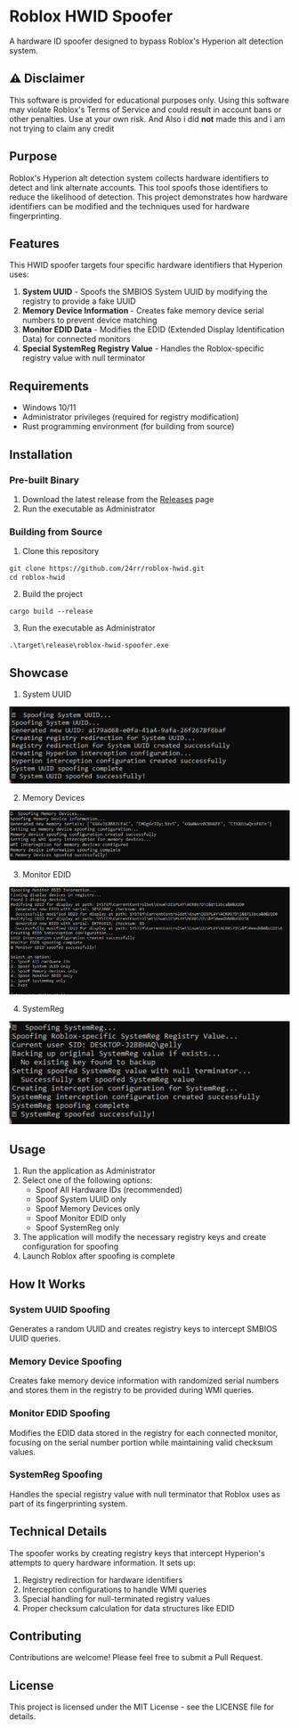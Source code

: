 # Roblox HWID Spoofer

A hardware ID spoofer designed to bypass Roblox's Hyperion alt detection system.

## ⚠️ Disclaimer

This software is provided for educational purposes only. Using this software may violate Roblox's Terms of Service and could result in account bans or other penalties. Use at your own risk.
And Also i did **not** made this and i am not trying to claim any credit

## Purpose

Roblox's Hyperion alt detection system collects hardware identifiers to detect and link alternate accounts. This tool spoofs those identifiers to reduce the likelihood of detection. This project demonstrates how hardware identifiers can be modified and the techniques used for hardware fingerprinting.

## Features

This HWID spoofer targets four specific hardware identifiers that Hyperion uses:

1. **System UUID** - Spoofs the SMBIOS System UUID by modifying the registry to provide a fake UUID
2. **Memory Device Information** - Creates fake memory device serial numbers to prevent device matching
3. **Monitor EDID Data** - Modifies the EDID (Extended Display Identification Data) for connected monitors
4. **Special SystemReg Registry Value** - Handles the Roblox-specific registry value with null terminator

## Requirements

- Windows 10/11
- Administrator privileges (required for registry modification)
- Rust programming environment (for building from source)

## Installation

### Pre-built Binary

1. Download the latest release from the [Releases](https://github.com/0x340/spoofer/releases/tag/build) page
2. Run the executable as Administrator

### Building from Source

1. Clone this repository
```
git clone https://github.com/24rr/roblox-hwid.git
cd roblox-hwid
```

2. Build the project
```
cargo build --release
```

3. Run the executable as Administrator
```
.\target\release\roblox-hwid-spoofer.exe
```

## Showcase

1. System UUID

![](assets/system-uuid.png)

2. Memory Devices

![](assets/memory-device.png)

3. Monitor EDID

![](assets/monitor-edid.png)

4. SystemReg

![](assets/system-reg.png)

## Usage

1. Run the application as Administrator
2. Select one of the following options:
   - Spoof All Hardware IDs (recommended)
   - Spoof System UUID only
   - Spoof Memory Devices only
   - Spoof Monitor EDID only
   - Spoof SystemReg only
3. The application will modify the necessary registry keys and create configuration for spoofing
4. Launch Roblox after spoofing is complete

## How It Works

### System UUID Spoofing

Generates a random UUID and creates registry keys to intercept SMBIOS UUID queries.

### Memory Device Spoofing

Creates fake memory device information with randomized serial numbers and stores them in the registry to be provided during WMI queries.

### Monitor EDID Spoofing

Modifies the EDID data stored in the registry for each connected monitor, focusing on the serial number portion while maintaining valid checksum values.

### SystemReg Spoofing

Handles the special registry value with null terminator that Roblox uses as part of its fingerprinting system.

## Technical Details

The spoofer works by creating registry keys that intercept Hyperion's attempts to query hardware information. It sets up:

1. Registry redirection for hardware identifiers
2. Interception configurations to handle WMI queries
3. Special handling for null-terminated registry values
4. Proper checksum calculation for data structures like EDID

## Contributing

Contributions are welcome! Please feel free to submit a Pull Request.

## License

This project is licensed under the MIT License - see the LICENSE file for details. 
